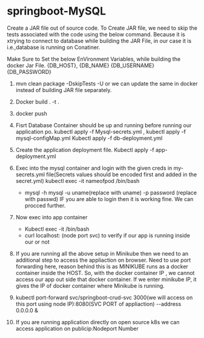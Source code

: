 # springboot-MySQL

Create a JAR file out of source code.
To Create JAR file, we need to skip the tests associated with the code using the below command. Because it is xtrying to connect to database while building the JAR File, in our case it is i.e.,database is running on Conatiner.

Make Sure to Set the below EnVironment Variables, while building the docker Jar File.
{DB_HOST}, {DB_NAME}
{DB_USERNAME}
{DB_PASSWORD}

1. mvn clean package -DskipTests -U
    or
   we can update the same in docker instead of building JAR file separately.

2. Docker build . -t <nameof docker image> .
3. docker push <nameofrepo>

4. Fisrt Database Container should be up and running before running our application po.
    kubectl apply -f Mysql-secrets.yml ,
    kubectl apply -f mysql-configMap.yml
    Kubectl apply -f db-deployment.yml

6. Create the application deployment file.
    Kubectl apply -f app-deployment.yml

7. Exec into the mysql container and login with the given creds in my-secrets.yml file(Secrets values should be encoded first and added in the secret.yml)
    kubectl exec -it nameofpod /bin/bash
   - mysql -h mysql -u uname(replace with uname) -p password (replace with passwd)
   IF you are able to login then it is working fine. We can procced further.

8. Now exec into app container
   - Kubectl exec -it <nameofappcontainer> /bin/bash
   - curl localhost:<nodeport> (node port svc)
   to verify if our app is running inside our or not

9. If you are running all the above setup in Minikube then we need to an additional step to access the appliaction on browser.
   Need to use port forwarding here, reason behind this is as MINIKUBE runs as a docker container inside the HOST.
   So, with the docker container IP , we cannot access our app out side that docker container.
   If we enter minikube IP, it gives the IP of docker container where Minikube is running.

10. kubectl port-forward svc/springboot-crud-svc 3000(we will access on this port using node IP):8080(SVC PORT of appliaction) --address 0.0.0.0 &

11. If you are running application directly on open source k8s we can access application on publicip:Nodeport Number




